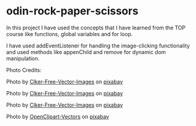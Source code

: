 # odin-rock-paper-scissors

In this project I have used the concepts that I have learned from the TOP course like functions, global variables and for loop. 

I have used addEventListener for handling the image-clicking functionality and used methods like appenChild and remove for dynamic dom manipulation.

Photo Credits:

Photo by [Clker-Free-Vector-Images](https://pixabay.com/users/clker-free-vector-images-3736/) on [pixabay](https://pixabay.com/)

Photo by [Clker-Free-Vector-Images](https://pixabay.com/users/clker-free-vector-images-3736/) on [pixabay](https://pixabay.com/)

Photo by [Clker-Free-Vector-Images](https://pixabay.com/users/clker-free-vector-images-3736/) on [pixabay](https://pixabay.com/)

Photo by [OpenClipart-Vectors](https://pixabay.com/users/openclipart-vectors-30363/) on [pixabay](https://pixabay.com/)
